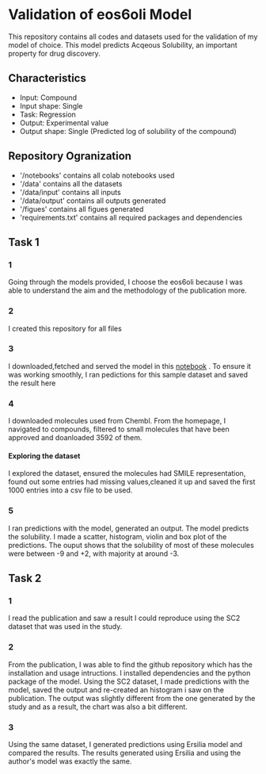 # Validation of eos6oli Model
This repository contains all codes and datasets used for the validation of my model of choice. This model predicts Acqeous Solubility, an important property for drug discovery.
## Characteristics
* Input: Compound
* Input shape: Single
* Task: Regression
* Output: Experimental value
* Output shape: Single (Predicted log of solubility of the compound)

## Repository Ogranization
* '/notebooks' contains all colab notebooks used
* '/data' contains all the datasets
* '/data/input' contains all inputs
* '/data/output' contains all outputs generated
* '/figues' contains all figues generated
* 'requirements.txt' contains all required packages and dependencies

## Task 1
### 1
Going through the models provided, I choose the eos6oli because I was able to understand the aim and the methodology of the publication more.
### 2
I created this repository for all files
### 3
I downloaded,fetched and served the model in this [notebook](/Ersilia_Week2_Task1_3to4.ipynb) . To ensure it was working smoothly, I ran pedictions for this sample dataset and saved the result here
### 4
I downloaded molecules used from Chembl. From the homepage, I navigated to compounds, filtered to small molecules that have been approved and doanloaded 3592 of them.
#### Exploring the dataset
I explored the dataset, ensured the molecules had SMILE representation, found out some entries had missing values,cleaned it up and saved the first 1000 entries into a csv file to be used.
### 5
I ran predictions with the model, generated an output. The model predicts the solubility. I made a scatter, histogram, violin and box plot of the predictions. The ouput shows that the solubility of most of these molecules were between -9 and +2, with  majority at around -3.

## Task 2
### 1
I read the publication and saw a result I could reproduce using the SC2 dataset that was used in the study. 
### 2
From the publication, I was able to find the github repository which has the installation and usage intructions. I installed dependencies and the python package of the model. Using the SC2 dataset, I made predictions with the model, saved the output and re-created an histogram i saw on the publication. The output was slightly different from the one generated by the study and as a result, the chart was also a bit different.
### 3
Using the same dataset, I generated predictions using Ersilia model and compared the results. The results generated using Ersilia and using the author's model was exactly the same.
